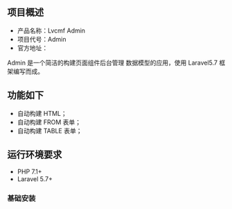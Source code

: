
## 项目概述

* 产品名称：Lvcmf Admin
* 项目代号：Admin
* 官方地址：

Admin 是一个简洁的构建页面组件后台管理 数据模型的应用，使用 Laravel5.7 框架编写而成。

## 功能如下

- 自动构建 HTML；
- 自动构建 FROM 表单；
- 自动构建 TABLE 表单；

## 运行环境要求

- PHP 7.1+
- Laravel 5.7+

### 基础安装
